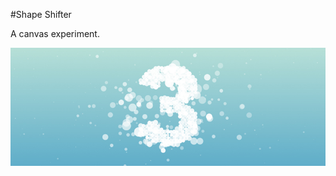 
#Shape Shifter

A canvas experiment.

![Shape Shifter - Screenshot](https://github.com/chaochao11/countdown/blob/master/images/shape-shifter.jpg)